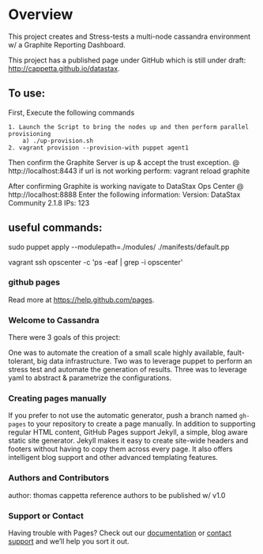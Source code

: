 # Overview

This project creates and Stress-tests a multi-node cassandra environment w/ a Graphite Reporting Dashboard.

This project has a published page under GitHub which is still under draft: http://cappetta.github.io/datastax.


## To use:
First, Execute the following commands

    1. Launch the Script to bring the nodes up and then perform parallel provisioning
        a) ./up-provision.sh
    2. vagrant provision --provision-with puppet agent1

Then confirm the Graphite Server is up & accept the trust exception. @ http://localhost:8443
    if url is not working perform: vagrant reload graphite

After confirming Graphite is working navigate to DataStax Ops Center @ http://localhost:8888
Enter the following information:
    Version: DataStax Community 2.1.8
    IPs:
        123


## useful commands:
sudo puppet apply --modulepath=./modules/ ./manifests/default.pp

vagrant ssh opscenter -c 'ps -eaf | grep -i opscenter'



### github pages

Read more at https://help.github.com/pages.


### Welcome to Cassandra

There were 3 goals of this project:

One was to automate the creation of a small scale highly available, fault-tolerant, big data infrastructure.
Two was to leverage puppet to perform an stress test and automate the generation of results.
Three was to leverage yaml to abstract & parametrize the configurations.

### Creating pages manually
If you prefer to not use the automatic generator, push a branch named `gh-pages` to your repository to create a page manually. In addition to supporting regular HTML content, GitHub Pages support Jekyll, a simple, blog aware static site generator. Jekyll makes it easy to create site-wide headers and footers without having to copy them across every page. It also offers intelligent blog support and other advanced templating features.

### Authors and Contributors
author: thomas cappetta
reference authors to be published w/ v1.0

### Support or Contact
Having trouble with Pages? Check out our [documentation](https://help.github.com/pages) or [contact support](https://github.com/contact) and we’ll help you sort it out.
